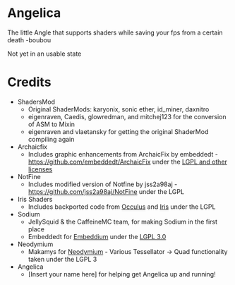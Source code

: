 # Angelica
The little Angle that supports shaders while saving your fps from a certain death -boubou

Not yet in an usable state

# Credits
* ShadersMod
  * Original ShaderMods: karyonix, sonic ether, id_miner, daxnitro
  * eigenraven, Caedis, glowredman, and mitchej123 for the conversion of ASM to Mixin
  * eigenraven and vlaetansky for getting the original ShaderMod compiling again
* Archaicfix
  * Includes graphic enhancements from ArchaicFix by embeddedt - https://github.com/embeddedt/ArchaicFix under the [LGPL and other licenses](https://github.com/embeddedt/ArchaicFix/blob/main/LICENSE.md)
* NotFine
  * Includes modified version of Notfine by jss2a98aj - https://github.com/jss2a98aj/NotFine under the LGPL
* Iris Shaders
  * Includes backported code from [Occulus](https://github.com/Asek3/Oculus) and [Iris](https://github.com/IrisShaders/Iris) under the LGPL
* Sodium
  * JellySquid & the CaffeineMC team, for making Sodium in the first place
  * Embeddedt for [Embeddium](https://github.com/embeddedt/embeddium/commit/dc59ca357c25beefd6288f0d1d40b4cd8e670ab8) under the [LGPL 3.0](https://github.com/embeddedt/embeddium/blob/16.x/forge/LICENSE)
* Neodymium
  * Makamys for [Neodymium](https://github.com/makamys/Neodymium) - Various Tessellator -> Quad functionality taken under the LGPL 3
* Angelica
  * [Insert your name here] for helping get Angelica up and running!
